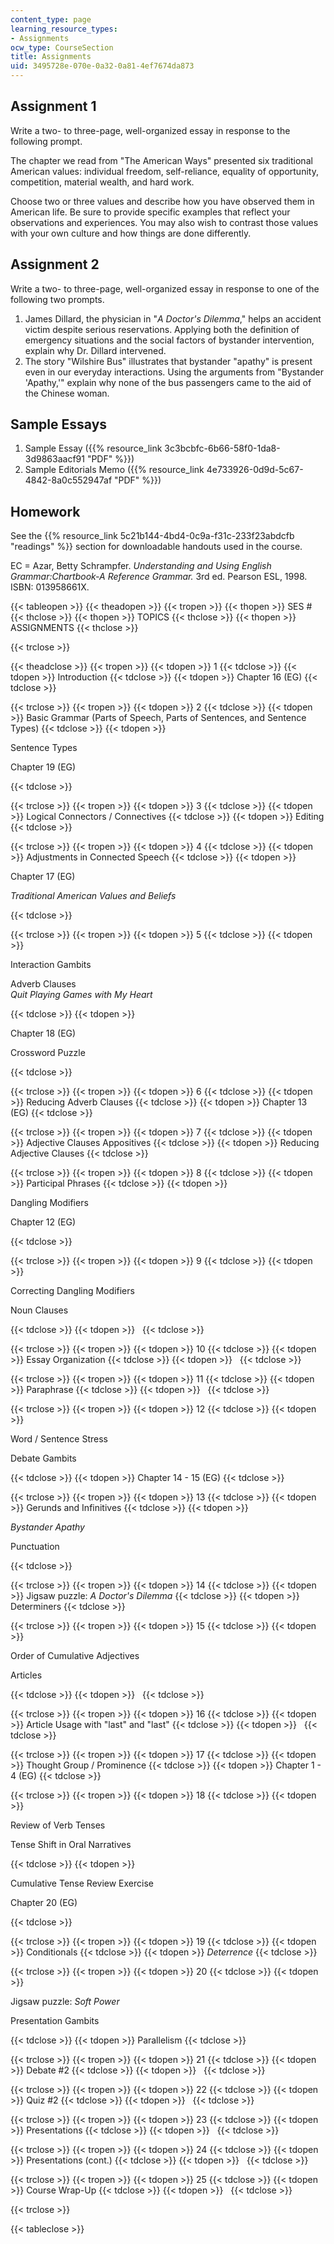 ```yaml
---
content_type: page
learning_resource_types:
- Assignments
ocw_type: CourseSection
title: Assignments
uid: 3495728e-070e-0a32-0a81-4ef7674da873
---
```


Assignment 1
------------

Write a two- to three-page, well-organized essay in response to the following prompt.

The chapter we read from "The American Ways" presented six traditional American values: individual freedom, self-reliance, equality of opportunity, competition, material wealth, and hard work.

Choose two or three values and describe how you have observed them in American life. Be sure to provide specific examples that reflect your observations and experiences. You may also wish to contrast those values with your own culture and how things are done differently.

Assignment 2
------------

Write a two- to three-page, well-organized essay in response to one of the following two prompts.

1.  James Dillard, the physician in "_A Doctor's Dilemma_," helps an accident victim despite serious reservations. Applying both the definition of emergency situations and the social factors of bystander intervention, explain why Dr. Dillard intervened.
2.  The story "Wilshire Bus" illustrates that bystander "apathy" is present even in our everyday interactions. Using the arguments from "Bystander 'Apathy,'" explain why none of the bus passengers came to the aid of the Chinese woman.

Sample Essays
-------------

1.  Sample Essay ({{% resource_link 3c3bcbfc-6b66-58f0-1da8-3d9863aacf91 "PDF" %}})
2.  Sample Editorials Memo ({{% resource_link 4e733926-0d9d-5c67-4842-8a0c552947af "PDF" %}})

Homework
--------

See the {{% resource_link 5c21b144-4bd4-0c9a-f31c-233f23abdcfb "readings" %}} section for downloadable handouts used in the course.

EC = Azar, Betty Schrampfer. _Understanding and Using English Grammar:Chartbook-A Reference Grammar._ 3rd ed. Pearson ESL, 1998. ISBN: 013958661X.

{{< tableopen >}}
{{< theadopen >}}
{{< tropen >}}
{{< thopen >}}
SES #
{{< thclose >}}
{{< thopen >}}
TOPICS
{{< thclose >}}
{{< thopen >}}
ASSIGNMENTS
{{< thclose >}}

{{< trclose >}}

{{< theadclose >}}
{{< tropen >}}
{{< tdopen >}}
1
{{< tdclose >}}
{{< tdopen >}}
Introduction
{{< tdclose >}}
{{< tdopen >}}
Chapter 16 (EG)
{{< tdclose >}}

{{< trclose >}}
{{< tropen >}}
{{< tdopen >}}
2
{{< tdclose >}}
{{< tdopen >}}
Basic Grammar (Parts of Speech, Parts of Sentences, and Sentence Types)
{{< tdclose >}}
{{< tdopen >}}


Sentence Types

Chapter 19 (EG)


{{< tdclose >}}

{{< trclose >}}
{{< tropen >}}
{{< tdopen >}}
3
{{< tdclose >}}
{{< tdopen >}}
Logical Connectors / Connectives
{{< tdclose >}}
{{< tdopen >}}
Editing
{{< tdclose >}}

{{< trclose >}}
{{< tropen >}}
{{< tdopen >}}
4
{{< tdclose >}}
{{< tdopen >}}
Adjustments in Connected Speech
{{< tdclose >}}
{{< tdopen >}}


Chapter 17 (EG)

_Traditional American Values and Beliefs_


{{< tdclose >}}

{{< trclose >}}
{{< tropen >}}
{{< tdopen >}}
5
{{< tdclose >}}
{{< tdopen >}}


Interaction Gambits

Adverb Clauses  
_Quit Playing Games with My Heart_


{{< tdclose >}}
{{< tdopen >}}


Chapter 18 (EG)

Crossword Puzzle


{{< tdclose >}}

{{< trclose >}}
{{< tropen >}}
{{< tdopen >}}
6
{{< tdclose >}}
{{< tdopen >}}
Reducing Adverb Clauses
{{< tdclose >}}
{{< tdopen >}}
Chapter 13 (EG)
{{< tdclose >}}

{{< trclose >}}
{{< tropen >}}
{{< tdopen >}}
7
{{< tdclose >}}
{{< tdopen >}}
Adjective Clauses Appositives
{{< tdclose >}}
{{< tdopen >}}
Reducing Adjective Clauses
{{< tdclose >}}

{{< trclose >}}
{{< tropen >}}
{{< tdopen >}}
8
{{< tdclose >}}
{{< tdopen >}}
Participal Phrases
{{< tdclose >}}
{{< tdopen >}}


Dangling Modifiers

Chapter 12 (EG)


{{< tdclose >}}

{{< trclose >}}
{{< tropen >}}
{{< tdopen >}}
9
{{< tdclose >}}
{{< tdopen >}}


Correcting Dangling Modifiers

Noun Clauses


{{< tdclose >}}
{{< tdopen >}}
 
{{< tdclose >}}

{{< trclose >}}
{{< tropen >}}
{{< tdopen >}}
10
{{< tdclose >}}
{{< tdopen >}}
Essay Organization
{{< tdclose >}}
{{< tdopen >}}
 
{{< tdclose >}}

{{< trclose >}}
{{< tropen >}}
{{< tdopen >}}
11
{{< tdclose >}}
{{< tdopen >}}
Paraphrase
{{< tdclose >}}
{{< tdopen >}}
 
{{< tdclose >}}

{{< trclose >}}
{{< tropen >}}
{{< tdopen >}}
12
{{< tdclose >}}
{{< tdopen >}}


Word / Sentence Stress

Debate Gambits


{{< tdclose >}}
{{< tdopen >}}
Chapter 14 - 15 (EG)
{{< tdclose >}}

{{< trclose >}}
{{< tropen >}}
{{< tdopen >}}
13
{{< tdclose >}}
{{< tdopen >}}
Gerunds and Infinitives
{{< tdclose >}}
{{< tdopen >}}


_Bystander Apathy_

Punctuation


{{< tdclose >}}

{{< trclose >}}
{{< tropen >}}
{{< tdopen >}}
14
{{< tdclose >}}
{{< tdopen >}}
Jigsaw puzzle: _A Doctor's Dilemma_
{{< tdclose >}}
{{< tdopen >}}
Determiners
{{< tdclose >}}

{{< trclose >}}
{{< tropen >}}
{{< tdopen >}}
15
{{< tdclose >}}
{{< tdopen >}}


Order of Cumulative Adjectives

Articles


{{< tdclose >}}
{{< tdopen >}}
 
{{< tdclose >}}

{{< trclose >}}
{{< tropen >}}
{{< tdopen >}}
16
{{< tdclose >}}
{{< tdopen >}}
Article Usage with "last" and "last"
{{< tdclose >}}
{{< tdopen >}}
 
{{< tdclose >}}

{{< trclose >}}
{{< tropen >}}
{{< tdopen >}}
17
{{< tdclose >}}
{{< tdopen >}}
Thought Group / Prominence
{{< tdclose >}}
{{< tdopen >}}
Chapter 1 - 4 (EG)
{{< tdclose >}}

{{< trclose >}}
{{< tropen >}}
{{< tdopen >}}
18
{{< tdclose >}}
{{< tdopen >}}


Review of Verb Tenses

Tense Shift in Oral Narratives


{{< tdclose >}}
{{< tdopen >}}


Cumulative Tense Review Exercise

Chapter 20 (EG)


{{< tdclose >}}

{{< trclose >}}
{{< tropen >}}
{{< tdopen >}}
19
{{< tdclose >}}
{{< tdopen >}}
Conditionals
{{< tdclose >}}
{{< tdopen >}}
_Deterrence_
{{< tdclose >}}

{{< trclose >}}
{{< tropen >}}
{{< tdopen >}}
20
{{< tdclose >}}
{{< tdopen >}}


Jigsaw puzzle: _Soft Power_

Presentation Gambits


{{< tdclose >}}
{{< tdopen >}}
Parallelism
{{< tdclose >}}

{{< trclose >}}
{{< tropen >}}
{{< tdopen >}}
21
{{< tdclose >}}
{{< tdopen >}}
Debate #2
{{< tdclose >}}
{{< tdopen >}}
 
{{< tdclose >}}

{{< trclose >}}
{{< tropen >}}
{{< tdopen >}}
22
{{< tdclose >}}
{{< tdopen >}}
Quiz #2
{{< tdclose >}}
{{< tdopen >}}
 
{{< tdclose >}}

{{< trclose >}}
{{< tropen >}}
{{< tdopen >}}
23
{{< tdclose >}}
{{< tdopen >}}
Presentations
{{< tdclose >}}
{{< tdopen >}}
 
{{< tdclose >}}

{{< trclose >}}
{{< tropen >}}
{{< tdopen >}}
24
{{< tdclose >}}
{{< tdopen >}}
Presentations (cont.)
{{< tdclose >}}
{{< tdopen >}}
 
{{< tdclose >}}

{{< trclose >}}
{{< tropen >}}
{{< tdopen >}}
25
{{< tdclose >}}
{{< tdopen >}}
Course Wrap-Up
{{< tdclose >}}
{{< tdopen >}}
 
{{< tdclose >}}

{{< trclose >}}

{{< tableclose >}}